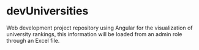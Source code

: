 # devUniversities
Web development project repository using Angular for the visualization of university rankings, this information will be loaded from an admin role through an Excel file.
